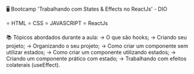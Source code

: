 🖥️​ Bootcamp 'Trabalhando com States & Effects no ReactJs' - DIO

⭐ HTML
⭐ CSS
⭐ JAVASCRIPT
⭐ ReactJs

📚​ Tópicos abordados durante a aula:
    -> O que são hooks;
    -> Criando seu projeto;
    -> Organizando o seu projeto;
    -> Como criar um componente sem utilizar estados;
    -> Como criar um componente utilizando estados;
    -> Criando um componente prático com estado;
    -> Trabalhando com efeitos colaterais (useEffect).